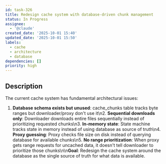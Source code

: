 ```yaml
---
id: task-326
title: Redesign cache system with database-driven chunk management
status: In Progress
assignee:
  - '@claude'
created_date: '2025-10-01 15:40'
updated_date: '2025-10-01 15:50'
labels:
  - cache
  - architecture
  - database
dependencies: []
priority: high
---
```


## Description

The current cache system has fundamental architectural issues:

1. **Database schema exists but unused**: cache_chunks table tracks byte ranges but downloader/proxy don't use it\n2. **Sequential downloads only**: Downloader downloads entire files sequentially instead of prioritizing requested chunks\n3. **In-memory state**: State machine tracks state in memory instead of using database as source of truth\n4. **Proxy guessing**: Proxy checks file size on disk instead of querying database for available chunks\n5. **No range prioritization**: When proxy gets range requests for uncached data, it doesn't tell downloader to prioritize those chunks\n\n**Goal**: Redesign the cache system around the database as the single source of truth for what data is available.
